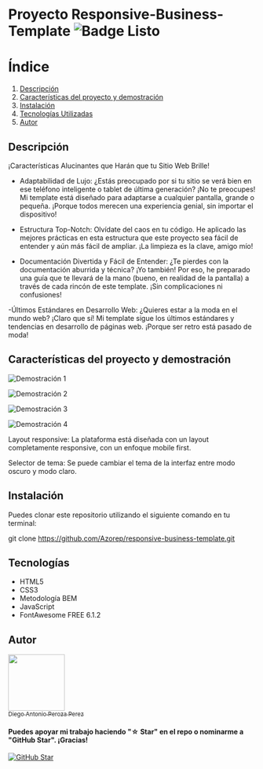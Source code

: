 # Proyecto Responsive-Business-Template ![Badge Listo](https://img.shields.io/badge/STATUS-LISTO-brightgreen)


# Índice

1. [Descripción](#descripción)
2. [Características del proyecto y demostración](#características-del-proyecto-y-demostración)
3. [Instalación](#instalación)
4. [Tecnologías Utilizadas](#tecnologías)
5. [Autor](#autor)

## Descripción

¡Características Alucinantes que Harán que tu Sitio Web Brille!
- Adaptabilidad de Lujo: ¿Estás preocupado por si tu sitio se verá bien en ese teléfono inteligente o tablet de última generación? ¡No te preocupes! Mi template está diseñado para adaptarse a cualquier pantalla, grande o pequeña. ¡Porque todos merecen una experiencia genial, sin importar el dispositivo!

- Estructura Top-Notch: Olvídate del caos en tu código. He aplicado las mejores prácticas en esta estructura que este proyecto sea fácil de entender y aún más fácil de ampliar. ¡La limpieza es la clave, amigo mío!

- Documentación Divertida y Fácil de Entender: ¿Te pierdes con la documentación aburrida y técnica? ¡Yo también! Por eso,
 he preparado una guía que te llevará de la mano (bueno, en realidad de la pantalla) a través de cada rincón de este template. ¡Sin complicaciones ni confusiones!

-Últimos Estándares en Desarrollo Web: ¿Quieres estar a la moda en el mundo web? ¡Claro que sí! Mi template sigue los últimos estándares y tendencias en desarrollo de páginas web. ¡Porque ser retro está pasado de moda!



## Características del proyecto y demostración

![Demostración 1](assets/img/demo1-op.gif) 

![Demostración 2](assets/img/demo2-op.gif)

![Demostración 3](assets/img/demo4-op.gif)

![Demostración 4](assets/img/demo3-op.gif)

Layout responsive: La plataforma está diseñada con un layout completamente responsive, con un enfoque mobile first.

Selector de tema: Se puede cambiar el tema de la interfaz entre modo oscuro y modo claro.


## Instalación

Puedes clonar este repositorio utilizando el siguiente comando en tu terminal:

git clone https://github.com/Azorep/responsive-business-template.git

## Tecnologías 

- HTML5  
- CSS3
- Metodología BEM
- JavaScript
- FontAwesome FREE 6.1.2

## Autor

[<img src="https://avatars.githubusercontent.com/u/39504496?v=4" width=115><br><sub>Diego Antonio Peroza Perez</sub>](https://github.com/Azorep) 

#### Puedes apoyar mi trabajo haciendo "☆ Star" en el repo o nominarme a "GitHub Star". ¡Gracias!

[![GitHub Star](https://img.shields.io/badge/GitHub-Nominar_a_star-yellow?style=for-the-badge&logo=github&logoColor=white&labelColor=101010)](https://stars.github.com/nominate/)
